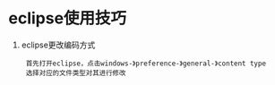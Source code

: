 # eclipse使用技巧

1. eclipse更改编码方式

		首先打开eclipse，点击windows-》preference-》general-》content type
		选择对应的文件类型对其进行修改